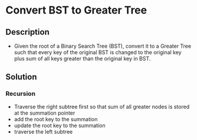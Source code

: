 # Convert BST to Greater Tree

## Description

* Given the root of a Binary Search Tree (BST), convert it to a Greater Tree such that every key of the original BST is changed to the original key plus sum of all keys greater than the original key in BST.

## Solution

### Recursion

* Traverse the right subtree first so that sum of all greater nodes is stored at the summation pointer
* add the root key to the summation
* update the root key to the summation
* traverse the left subtree
